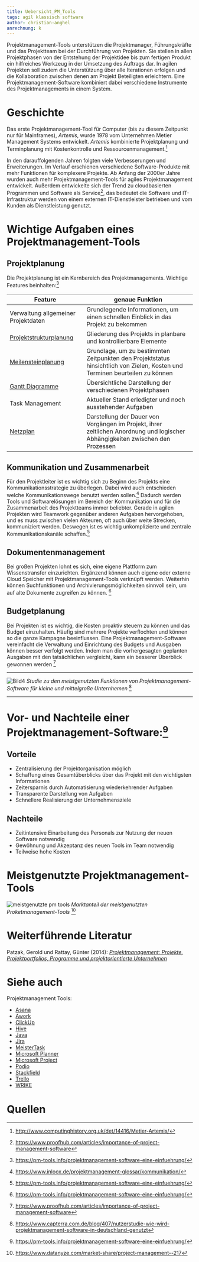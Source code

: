 ```yaml
---
title: Uebersicht_PM_Tools
tags: agil klassisch software
author: christian-anghel
anrechnung: k
---
```

Projektmanagement-Tools unterstützen die Projektmanager, Führungskräfte und das Projektteam bei der Durchführung von Projekten. Sie stellen in allen Projektphasen von der Entstehung der Projektidee bis zum fertigen Produkt ein hilfreiches Werkzeug in der Umsetzung des Auftrags dar. In agilen Projekten soll zudem die Unterstützung über alle Iterationen erfolgen und die Kollaboration zwischen denen am Projekt Beteiligten erleichtern. Eine Projektmanagement-Software kombiniert dabei verschiedene Instrumente des Projektmanagements in einem System.


# Geschichte

Das erste Projektmanagement-Tool für Computer (bis zu diesem Zeitpunkt nur für Mainframes), *Artemis*, wurde 1978 vom Unternehmen Metier Management Systems entwickelt. *Artemis* kombinierte Projektplanung und Terminplanung mit Kostenkontrolle und Ressourcenmanagement.[^1]

In den darauffolgenden Jahren folgten viele Verbesserungen und Erweiterungen. Im Verlauf erschienen verschiedene Software-Produkte mit mehr Funktionen für komplexere Projekte. Ab Anfang der 2000er Jahre wurden auch mehr Projektmanagement-Tools für agiles Projektmanagement entwickelt. Außerdem entwickelte sich der Trend zu cloudbasierten Programmen und Software als Service[^3], das bedeutet die Software und IT-Infrastruktur werden von einem externen IT-Dienstleister betrieben und vom Kunden als Dienstleistung genutzt.


# Wichtige Aufgaben eines Projektmanagement-Tools

## Projektplanung

Die Projektplanung ist ein Kernbereich des Projektmanagements. Wichtige Features beinhalten:[^2]

| Feature  | genaue Funktion |
| ------------- | ------------- |
| Verwaltung allgemeiner Projektdaten  | Grundlegende Informationen, um einen schnellen Einblick in das Projekt zu bekommen |
| [Projektstrukturplanung](Projektstrukturplan.md)  | Gliederung des Projekts in planbare und kontrollierbare Elemente  |
| [Meilensteinplanung](Meilensteine.md)  | Grundlage, um zu bestimmten Zeitpunkten den Projektstatus hinsichtlich von Zielen, Kosten und Terminen beurteilen zu können  |
| [Gantt Diagramme](Gantt_Diagramme.md) | Übersichtliche Darstellung der verschiedenen Projektphasen |
| Task Management  | Aktueller Stand erledigter und noch ausstehender Aufgaben |
| [Netzplan](Netzplantechnik.md)  | Darstellung der Dauer von Vorgängen im Projekt, ihrer zeitlichen Anordnung und logischer Abhängigkeiten zwischen den Prozessen  |


## Kommunikation und Zusammenarbeit

Für den Projektleiter ist es wichtig sich zu Beginn des Projekts eine Kommunikationsstrategie zu überlegen. Dabei wird auch entschieden welche Kommunikationswege benutzt werden sollen.[^6] Dadurch werden Tools und Softwarelösungen im Bereich der Kommunikation und für die Zusammenarbeit des Projektteams immer beliebter. Gerade in agilen Projekten wird Teamwork gegenüber anderen Aufgaben hervorgehoben, und es muss zwischen vielen Akteuren, oft auch über weite Strecken, kommuniziert werden. Deswegen ist es wichtig unkomplizierte und zentrale Kommunikationskanäle schaffen.[^2]

## Dokumentenmanagement

Bei großen Projekten lohnt es sich, eine eigene Plattform zum Wissenstransfer einzurichten. Ergänzend können auch eigene oder externe Cloud Speicher mit Projektmanagement-Tools verknüpft werden. Weiterhin können Suchfunktionen und Archivierungsmöglichkeiten sinnvoll sein, um auf alte Dokumente zugreifen zu können. [^2]

## Budgetplanung

Bei Projekten ist es wichtig, die Kosten proaktiv steuern zu können und das Budget einzuhalten. Häufig sind mehrere Projekte verflochten und können so die ganze Kampagne beeinflussen. Eine Projektmanagement-Software vereinfacht die Verwaltung und Einrichtung des Budgets und Ausgaben können besser verfolgt werden. Indem man die vorhergesagten geplanten Ausgaben mit den tatsächlichen vergleicht, kann ein besserer Überblick gewonnen werden  [^3]

___

![Bild4](https://user-images.githubusercontent.com/92924821/147106132-f44a673e-ff53-4c5a-9010-bee2744be040.png)
*Studie zu den meistgenutzten Funktionen von Projektmanagement-Software für kleine und mittelgroße Unternhemen* [^4]


___


# Vor- und Nachteile einer Projektmanagement-Software:[^2]

## Vorteile

* Zentralisierung der Projektorganisation möglich
* Schaffung eines Gesamtüberblicks über das Projekt mit den wichtigsten Informationen
* Zeitersparnis durch Automatisierung wiederkehrender Aufgaben
* Transparente Darstellung von Aufgaben
* Schnellere Realisierung der Unternehmensziele 


## Nachteile 

* Zeitintensive Einarbeitung des Personals zur Nutzung der neuen Software notwendig
* Gewöhnung und Akzeptanz des neuen Tools im Team notwendig
* Teilweise hohe Kosten


# Meistgenutzte Projektmanagement-Tools

![meistgenutzte pm tools](https://user-images.githubusercontent.com/92924821/147106166-40683cea-f2c1-4aa1-ac73-5b90f33983b0.png)
*Marktanteil der meistgenutzten Proketmanagement-Tools* [^5]

# Weiterführende Literatur

Patzak, Gerold und Rattay, Günter (2014): [*Projektmanagement: Projekte, Projektportfolios, Programme und projektorientierte Unternehmen* ](https://www.google.de/books/edition/Projektmanagement/VhBBDwAAQBAJ?hl=de&gbpv=0)

# Siehe auch
Projektmanagement Tools:
* [Asana](Asana_PM_Tools.md)
* [Awork](Awork_PM_Tool.md)
* [ClickUp](ClickUp_PM_Tool.md)
* [Hive](Hive_PM_Tool.md)
* [Java](Java_PM_Tool.md)
* [Jira](Jira_PM_Tool.md)
* [MeisterTask](MeisterTask_PM_Tool.md)
* [Microsoft Planner](Microsoft_Planner_PM_Tool.md)
* [Microsoft Project](Microsoft_Project_PM_Tool.md)
* [Podio](Podio_PM_Tool.md)
* [Stackfield](Stackfield_PM_Tool.md)
* [Trello](Trello_PM_Tool.md)
* [WRIKE](WRIKE_PM_Tool.md)

# Quellen

[^1]: http://www.computinghistory.org.uk/det/14416/Metier-Artemis/
[^2]: https://pm-tools.info/projektmanagement-software-eine-einfuehrung/
[^3]: https://www.proofhub.com/articles/importance-of-project-management-software
[^4]: https://www.capterra.com.de/blog/407/nutzerstudie-wie-wird-projektmanagement-software-in-deutschland-genutzt
[^5]: https://www.datanyze.com/market-share/project-management--217
[^6]: https://www.inloox.de/projektmanagement-glossar/kommunikation/

